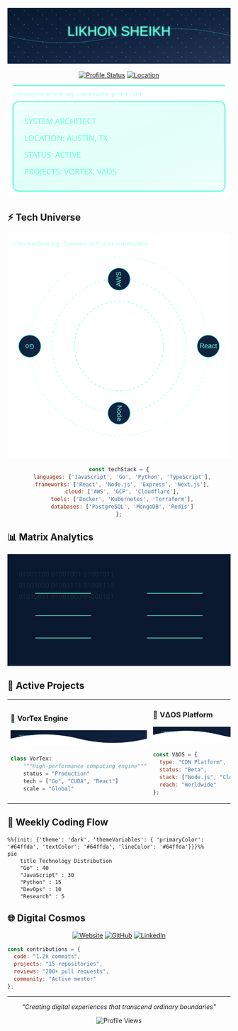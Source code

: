 <!-- // cosmic-header.svg - Main banner animation -->
<div align="center">
  
![Cosmic Header](cosmic-header.svg)

[![Profile Status](https://img.shields.io/badge/Status-Coding%20Dreams-64ffda?style=for-the-badge)](https://likhonsheikh.com)
[![Location](https://img.shields.io/badge/Base-Austin%20TX-64ffda?style=for-the-badge&logo=google-maps)](https://goo.gl/maps/Austin)

</div>

<!-- // hologram-profile.svg - Interactive profile card -->
<div align="center">
  
![Hologram Profile](hologram-profile.svg)

</div>

## ⚡ Tech Universe

<!-- // tech-orbital.svg - Dynamic tech visualization -->
<div align="center">
  
![Tech Orbital](tech-orbital.svg)

```javascript
const techStack = {
  languages: ['JavaScript', 'Go', 'Python', 'TypeScript'],
  frameworks: ['React', 'Node.js', 'Express', 'Next.js'],
  cloud: ['AWS', 'GCP', 'Cloudflare'],
  tools: ['Docker', 'Kubernetes', 'Terraform'],
  databases: ['PostgreSQL', 'MongoDB', 'Redis']
};
```

</div>

## 📊 Matrix Analytics

<!-- // matrix-stats.svg - Animated statistics -->
<div align="center">
  
![Matrix Stats](matrix-stats.svg)

</div>

## 🚀 Active Projects

<!-- Project cards with wave animation -->
<table>
<tr>
<td width="50%">

### 🌌 VorTex Engine
![Header Wave](header-wave.svg)
```python
class VorTex:
    """High-performance computing engine"""
    status = "Production"
    tech = ["Go", "CUDA", "React"]
    scale = "Global"
```

</td>
<td width="50%">

### 🌊 VΔOS Platform
![Header Wave](header-wave.svg)
```javascript
const VΔOS = {
  type: "CDN Platform",
  status: "Beta",
  stack: ["Node.js", "Cloudflare", "K8s"],
  reach: "Worldwide"
};
```

</td>
</tr>
</table>

## 💫 Weekly Coding Flow

```mermaid
%%{init: {'theme': 'dark', 'themeVariables': { 'primaryColor': '#64ffda', 'textColor': '#64ffda', 'lineColor': '#64ffda'}}}%%
pie
    title Technology Distribution
    "Go" : 40
    "JavaScript" : 30
    "Python" : 15
    "DevOps" : 10
    "Research" : 5
```

## 🌐 Digital Cosmos

<div align="center">

[![Website](https://img.shields.io/badge/Website-likhonsheikh.com-64ffda?style=for-the-badge&logo=google-chrome)](https://likhonsheikh.com)
[![GitHub](https://img.shields.io/badge/GitHub-likhonsheikh54-64ffda?style=for-the-badge&logo=github)](https://github.com/likhonsheikh54)
[![LinkedIn](https://img.shields.io/badge/LinkedIn-Likhon%20Sheikh-64ffda?style=for-the-badge&logo=linkedin)](https://linkedin.com/in/likhonsheikh)

</div>

<!-- Animated contribution stats -->
```javascript
const contributions = {
  code: "1.2k commits",
  projects: "15 repositories",
  reviews: "200+ pull requests",
  community: "Active mentor"
};
```

---

<div align="center">

*"Creating digital experiences that transcend ordinary boundaries"*

![Profile Views](https://komarev.com/ghpvc/?username=likhonsheikh54&color=64ffda&style=flat-square)

</div>

<!-- SVG Documentation -->
<!--
SVG Components Used:
1. cosmic-header.svg - Animated cosmic wave banner with floating effects
2. hologram-profile.svg - Interactive holographic profile card
3. tech-orbital.svg - Dynamic tech stack visualization with orbital animations
4. matrix-stats.svg - Matrix-inspired statistics display
5. header-wave.svg - Decorative wave animations for sections
-->
